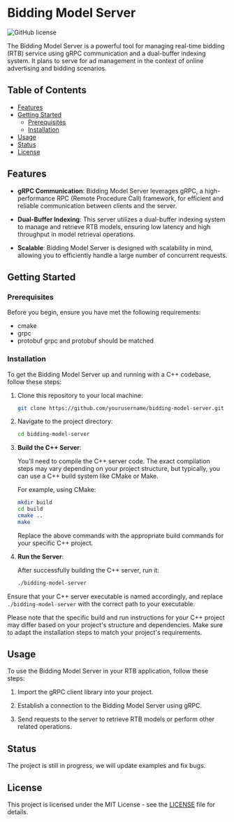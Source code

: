 # Bidding Model Server

![GitHub license](https://img.shields.io/badge/license-MIT-blue.svg)

The Bidding Model Server is a powerful tool for managing real-time bidding (RTB) service using gRPC communication and a dual-buffer indexing system. It plans to serve for ad management in the context of online advertising and bidding scenarios.

## Table of Contents

- [Features](#features)
- [Getting Started](#getting-started)
  - [Prerequisites](#prerequisites)
  - [Installation](#installation)
- [Usage](#usage)
- [Status](#status)
- [License](#license)

## Features

- **gRPC Communication**: Bidding Model Server leverages gRPC, a high-performance RPC (Remote Procedure Call) framework, for efficient and reliable communication between clients and the server.

- **Dual-Buffer Indexing**: This server utilizes a dual-buffer indexing system to manage and retrieve RTB models, ensuring low latency and high throughput in model retrieval operations.

- **Scalable**: Bidding Model Server is designed with scalability in mind, allowing you to efficiently handle a large number of concurrent requests.

## Getting Started

### Prerequisites

Before you begin, ensure you have met the following requirements: 
- cmake
- grpc
- protobuf
grpc and protobuf should be matched

### Installation

To get the Bidding Model Server up and running with a C++ codebase, follow these steps:

1. Clone this repository to your local machine:

   ```bash
   git clone https://github.com/yourusername/bidding-model-server.git
   ```

2. Navigate to the project directory:

   ```bash
   cd bidding-model-server
   ```

3. **Build the C++ Server**:

   You'll need to compile the C++ server code. The exact compilation steps may vary depending on your project structure, but typically, you can use a C++ build system like CMake or Make.

   For example, using CMake:

   ```bash
   mkdir build
   cd build
   cmake ..
   make
   ```

   Replace the above commands with the appropriate build commands for your specific C++ project.

4. **Run the Server**:

   After successfully building the C++ server, run it:

   ```bash
   ./bidding-model-server
   ```

Ensure that your C++ server executable is named accordingly, and replace `./bidding-model-server` with the correct path to your executable.

Please note that the specific build and run instructions for your C++ project may differ based on your project's structure and dependencies. Make sure to adapt the installation steps to match your project's requirements.

## Usage

To use the Bidding Model Server in your RTB application, follow these steps:

1. Import the gRPC client library into your project.

2. Establish a connection to the Bidding Model Server using gRPC.

3. Send requests to the server to retrieve RTB models or perform other related operations.

## Status

The project is still in progress, we will update examples and fix bugs.

## License

This project is licensed under the MIT License - see the [LICENSE](LICENSE) file for details.
